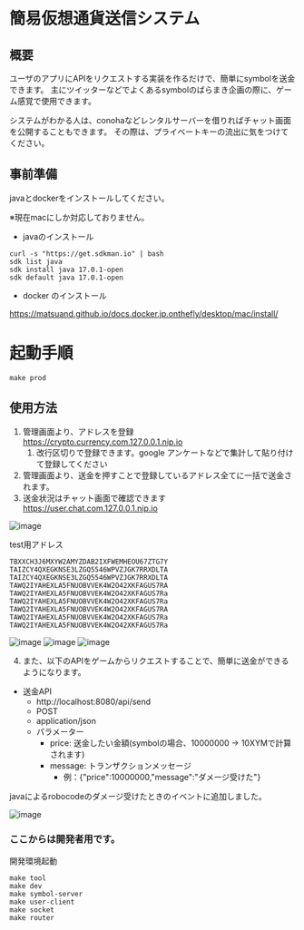 # 簡易仮想通貨送信システム

## 概要

ユーザのアプリにAPIをリクエストする実装を作るだけで、簡単にsymbolを送金できます。
主にツイッターなどでよくあるsymbolのばらまき企画の際に、ゲーム感覚で使用できます。

システムがわかる人は、conohaなどレンタルサーバーを借りればチャット画面を公開することもできます。
その際は、プライベートキーの流出に気をつけてください。

## 事前準備

javaとdockerをインストールしてください。

※現在macにしか対応しておりません。

 - javaのインストール

```
curl -s "https://get.sdkman.io" | bash
sdk list java 
sdk install java 17.0.1-open 
sdk default java 17.0.1-open
```

 - docker のインストール
 
 https://matsuand.github.io/docs.docker.jp.onthefly/desktop/mac/install/

# 起動手順

```shell
make prod
```

## 使用方法

1. 管理画面より、アドレスを登録 https://crypto.currency.com.127.0.0.1.nip.io
   1. 改行区切りで登録できます。google アンケートなどで集計して貼り付けて登録してください
2. 管理画面より、送金を押すことで登録しているアドレス全てに一括で送金されます。
3. 送金状況はチャット画面で確認できます https://user.chat.com.127.0.0.1.nip.io

![image](https://user-images.githubusercontent.com/43595281/154271249-d3c6f6bf-4c43-412d-974f-3a691161c6c6.png)

test用アドレス
```
TBXXCH3J6MXYW2AMYZDAB2IXFWEMHEOU67ZTG7Y
TAIZCY4QXEGKNSE3LZGQ5546WPVZJGK7RRXDLTA	
TAIZCY4QXEGKNSE3LZGQ5546WPVZJGK7RRXDLTA	
TAWQ2IYAHEXLA5FNUOBVVEK4W2O42XKFAGUS7RA	
TAWQ2IYAHEXLA5FNUOBVVEK4W2O42XKFAGUS7Ra	
TAWQ2IYAHEXLA5FNUOBVVEK4W2O42XKFAGUS7Ra	
TAWQ2IYAHEXLA5FNUOBVVEK4W2O42XKFAGUS7RA	
TAWQ2IYAHEXLA5FNUOBVVEK4W2O42XKFAGUS7Ra	
TAWQ2IYAHEXLA5FNUOBVVEK4W2O42XKFAGUS7Ra
```

![image](https://user-images.githubusercontent.com/43595281/154271439-15c0bd8d-c4a9-4667-9bfa-5ab59007e97e.png)
![image](https://user-images.githubusercontent.com/43595281/154272233-7ea43499-5cd5-4233-b817-499d3ceadd72.png)
![image](https://user-images.githubusercontent.com/43595281/154272333-803fcb1d-9aa9-4341-aada-50fa9cb65ae9.png)

4. また、以下のAPIをゲームからリクエストすることで、簡単に送金ができるようになります。
- 送金API
    - http://localhost:8080/api/send
    - POST
    - application/json
    - パラメーター
        - price: 送金したい金額(symbolの場合、10000000 → 10XYMで計算されます)
        - message: トランザクションメッセージ
            - 例：{"price":10000000,"message":"ダメージ受けた"}

javaによるrobocodeのダメージ受けたときのイベントに追加しました。

![image](https://user-images.githubusercontent.com/43595281/154279449-f5e7b90e-6a49-4d5a-87b0-6dafa5b56494.png)

### ここからは開発者用です。

開発環境起動

```shell
make tool
make dev
make symbol-server
make user-client
make socket
make router
```
